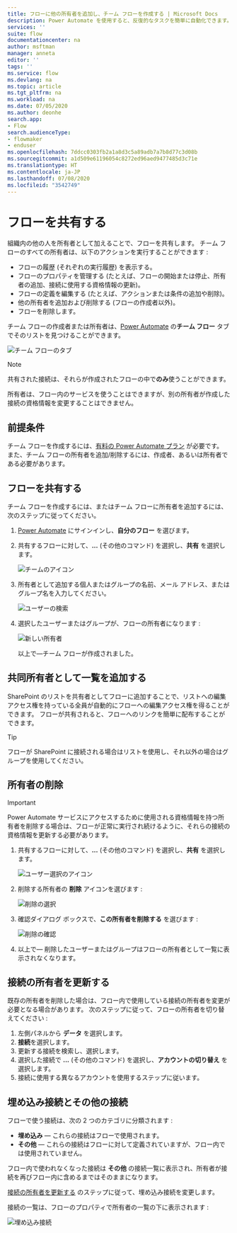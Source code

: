 ```yaml
---
title: フローに他の所有者を追加し、チーム フローを作成する | Microsoft Docs
description: Power Automate を使用すると、反復的なタスクを簡単に自動化できます。 ユーザーまたはグループを所有者として追加し、共同作業によりフローを設計、管理できます。
services: ''
suite: flow
documentationcenter: na
author: msftman
manager: anneta
editor: ''
tags: ''
ms.service: flow
ms.devlang: na
ms.topic: article
ms.tgt_pltfrm: na
ms.workload: na
ms.date: 07/05/2020
ms.author: deonhe
search.app:
- Flow
search.audienceType:
- flowmaker
- enduser
ms.openlocfilehash: 7ddcc0303fb2a1a8d3c5a89adb7a7b8d77c3d08b
ms.sourcegitcommit: a1d509e61196054c8272ed96aed9477485d3c71e
ms.translationtype: HT
ms.contentlocale: ja-JP
ms.lasthandoff: 07/08/2020
ms.locfileid: "3542749"
---
```

# <a name="share-a-flow"></a>フローを共有する 

組織内の他の人を所有者として加えることで、フローを共有します。 チーム フローのすべての所有者は、以下のアクションを実行することができます :

* フローの履歴 (それぞれの実行履歴) を表示する。
* フローのプロパティを管理する (たとえば、フローの開始または停止、所有者の追加、接続に使用する資格情報の更新)。
* フローの定義を編集する (たとえば、アクションまたは条件の追加や削除)。
* 他の所有者を追加および削除する (フローの作成者以外)。
* フローを削除します。

チーム フローの作成者または所有者は、[Power Automate](https://flow.microsoft.com) の**チーム フロー** タブでそのリストを見つけることができます。

![チーム フローのタブ](./media/create-team-flows/addowner5.png)

> [!NOTE]
> 共有された接続は、それらが作成されたフローの中で**のみ**使うことができます。
> 
> 

所有者は、フロー内のサービスを使うことはできますが、別の所有者が作成した接続の資格情報を変更することはできません。

## <a name="prerequisites"></a>前提条件
チーム フローを作成するには、[有料の Power Automate プラン](https://flow.microsoft.com/pricing/) が必要です。 また、チーム フローの所有者を追加/削除するには、作成者、あるいは所有者である必要があります。

## <a name="share-a-flow"></a>フローを共有する
チーム フローを作成するには、またはチーム フローに所有者を追加するには、次のステップに従ってください。

1. [Power Automate](https://flow.microsoft.com) にサインインし、**自分のフロー** を選びます。
2. 共有するフローに対して、**...** (その他のコマンド) を選択し、**共有** を選択します。
   
    ![チームのアイコン](./media/create-team-flows/addowner1.png)
3. 所有者として追加する個人またはグループの名前、メール アドレス、またはグループ名を入力してください。
   
    ![ユーザーの検索](./media/create-team-flows/addowner2.png)
4. 選択したユーザーまたはグループが、フローの所有者になります :
     
    ![新しい所有者](./media/create-team-flows/addowner4.png)
   
     以上で&mdash;チーム フローが作成されました。

## <a name="add-a-list-as-a-co-owner"></a>共同所有者として一覧を追加する

SharePoint のリストを共有者としてフローに追加することで、リストへの編集アクセス権を持っている全員が自動的にフローへの編集アクセス権を得ることができます。 フローが共有されると、フローへのリンクを簡単に配布することができます。

> [!TIP]
> フローが SharePoint に接続される場合はリストを使用し、それ以外の場合はグループを使用してください。
>

## <a name="remove-an-owner"></a>所有者の削除

> [!IMPORTANT]
> Power Automate サービスにアクセスするために使用される資格情報を持つ所有者を削除する場合は、フローが正常に実行され続けるように、それらの接続の資格情報を更新する必要があります。
> 
> 

1. 共有するフローに対して、**...** (その他のコマンド) を選択し、**共有** を選択します。
   
    ![ユーザー選択のアイコン](./media/create-team-flows/addowner1.png)
2. 削除する所有者の **削除** アイコンを選びます :
   
    ![削除の選択](./media/create-team-flows/removeowner2.png)
3. 確認ダイアログ ボックスで、**この所有者を削除する** を選びます :
   
    ![削除の確認](./media/create-team-flows/removeowner3.png)
4. 以上で&mdash; 削除したユーザーまたはグループはフローの所有者として一覧に表示されなくなります。


## <a name="update-connection-owner"></a>接続の所有者を更新する

既存の所有者を削除した場合は、フロー内で使用している接続の所有者を変更が必要となる場合があります。 次のステップに従って、フローの所有者を切り替えてください :

1. 左側パネルから **データ** を選択します。
1. **接続**を選択します。
1. 更新する接続を検索し、選択します。
1. 選択した接続で **...** (その他のコマンド) を選択し、**アカウントの切り替え** を選択します。
1. 接続に使用する異なるアカウントを使用するステップに従います。

## <a name="embedded-and-other-connections"></a>埋め込み接続とその他の接続

フローで使う接続は、次の 2 つのカテゴリに分類されます :

* **埋め込み** &mdash; これらの接続はフローで使用されます。
* **その他** &mdash; これらの接続はフローに対して定義されていますが、フロー内では使用されていません。

フロー内で使われなくなった接続は **その他** の接続一覧に表示され、所有者が接続を再びフロー内に含めるまではそのままになります。

[接続の所有者を更新する](./create-team-flows.md#update-connection-owner) のステップに従って、埋め込み接続を変更します。

接続の一覧は、フローのプロパティで所有者の一覧の下に表示されます :

![埋め込み接続](./media/create-team-flows/embeddedconnections.png)

